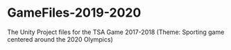 # GameFiles-2019-2020
The Unity Project files for the TSA Game 2017-2018 (Theme: Sporting game centered around the 2020 Olympics)
